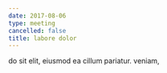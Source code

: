 ```yaml
---
date: 2017-08-06
type: meeting
cancelled: false
title: labore dolor
---
```

do sit elit, eiusmod ea cillum pariatur. veniam,